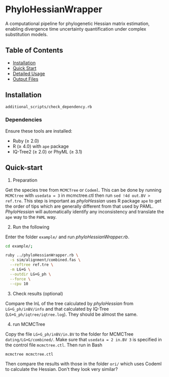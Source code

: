 # PhyloHessianWrapper

A computational pipeline for phylogenetic Hessian matrix estimation, enabling divergence time uncertainty quantification under complex substitution models.

## Table of Contents
- [Installation](#installation)
- [Quick Start](#Quick-start)
- [Detailed Usage](#detailed-usage)
- [Output Files](#output-files)

## Installation
```bash
additional_scripts/check_dependency.rb
```

### Dependencies
Ensure these tools are installed:
- Ruby (≥ 2.0)
- R (≥ 4.0) with `ape` package
- IQ-Tree2 (≥ 2.0) or PhyML (≥ 3.1)

## Quick-start
1. Preparation

Get the species tree from `MCMCTree` or `Codeml`. This can be done by running `MCMCtree` with `usedata = 3` in mcmctree.ctl then run `sed !4d out.BV > ref.tre`. This step is important as *phyloHessian* uses R package `ape` to get the order of tips which are generally different from that used by PAML. *PhyloHessian* will automatically identify any inconsistency and translate the `ape` way to the `PAML` way.

2. Run the following 

Enter the folder `example/` and run *phyloHessianWrapper.rb*.

```bash
cd example/;

ruby ../phyloHessianWrapper.rb \
  -s sim/alignment/combined.fas \
  --reftree ref.tre \
  -m LG+G \
  --outdir LG+G_ph \
  --force \
  --cpu 10
```

3. Check results (optional)

Compare the lnL of the tree calculated by *phyloHessian* from `LG+G_ph/inBV/info` and that calculated by IQ-Tree (`LG+G_ph/iqtree/iqtree.log`). They should be almost the same.

4. run MCMCTree

Copy the file `LG+G_ph/inBV/in.BV` to the folder for MCMCTree `dating/LG+G/combined/`. Make sure that `usedata = 2 in.BV 3` is specified in the control file `mcmctree.ctl`. Then run in Bash
```bash
mcmctree mcmctree.ctl
```

Then compare the results with those in the folder `ori/` which uses Codeml to calculate the Hessian. Don't they look very similar?

